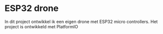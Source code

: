 # ESP32 drone
In dit project ontwikkel ik een eigen drone met ESP32 micro controllers.
Het project is ontwikkeld met PlatformIO
